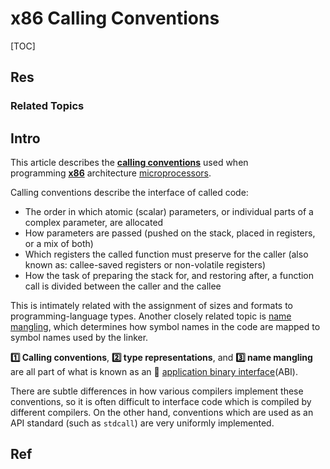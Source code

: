 # x86 Calling Conventions

[TOC]



## Res
### Related Topics



## Intro
This article describes the **[calling conventions](https://en.wikipedia.org/wiki/Calling_convention "Calling convention")** used when programming **[x86](https://en.wikipedia.org/wiki/X86 "X86")** architecture [microprocessors](https://en.wikipedia.org/wiki/Microprocessor "Microprocessor").

Calling conventions describe the interface of called code:
- The order in which atomic (scalar) parameters, or individual parts of a complex parameter, are allocated
- How parameters are passed (pushed on the stack, placed in registers, or a mix of both)
- Which registers the called function must preserve for the caller (also known as: callee-saved registers or non-volatile registers)
- How the task of preparing the stack for, and restoring after, a function call is divided between the caller and the callee

This is intimately related with the assignment of sizes and formats to programming-language types. Another closely related topic is [name mangling](https://en.wikipedia.org/wiki/Name_mangling "Name mangling"), which determines how symbol names in the code are mapped to symbol names used by the linker. 

**1️⃣ Calling conventions**, **2️⃣ type representations**, and **3️⃣ name mangling** are all part of what is known as an 🔗 [application binary interface](https://en.wikipedia.org/wiki/Application_binary_interface "Application binary interface")(ABI).

There are subtle differences in how various compilers implement these conventions, so it is often difficult to interface code which is compiled by different compilers. On the other hand, conventions which are used as an API standard (such as `stdcall`) are very uniformly implemented.



## Ref
[x86 calling conventions | Wikipedia]: https://en.wikipedia.org/wiki/X86_calling_conventions

[👍 x86中 几种函数调用方式]: https://www.cnblogs.com/rollenholt/archive/2012/03/28/2421921.html
[👍 从汇编语言的寄存器来看函数参数传递]: https://www.cnblogs.com/goldsunshine/p/14560301.html#代码在内存中的分布

